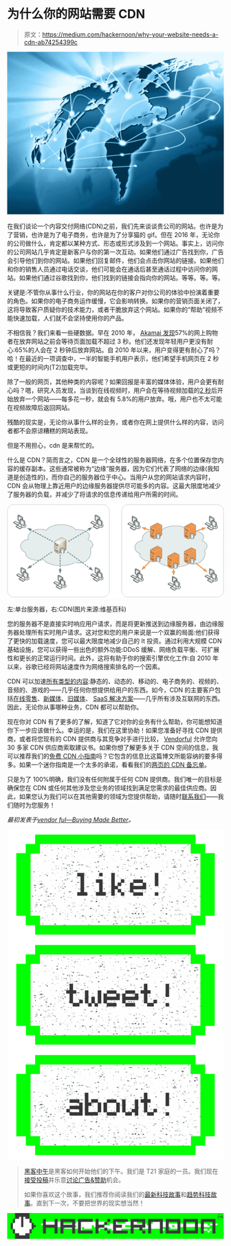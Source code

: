 # 为什么你的网站需要 CDN

> 原文：<https://medium.com/hackernoon/why-your-website-needs-a-cdn-ab74254399c>

![](img/5767481639a0530ab81457a919c90309.png)

在我们谈论一个内容交付网络(CDN)之前，我们先来谈谈贵公司的网站。也许是为了营销，也许是为了电子商务，也许是为了分享猫的 gif。但在 2016 年，无论你的公司做什么，肯定都以某种方式、形态或形式涉及到一个网站。事实上，访问你的公司网站几乎肯定是新客户与你的第一次互动。如果他们通过广告找到你，广告会引导他们到你的网站。如果他们回复邮件，他们会点击你网站的链接。如果他们和你的销售人员通过电话交谈，他们可能会在通话后甚至通话过程中访问你的网站。如果他们通过谷歌找到你，他们找到的链接会指向你的网站。等等。等。等。

关键是:不管你从事什么行业，你的网站在你的客户对你公司的体验中扮演着重要的角色。如果你的电子商务运作缓慢，它会影响转换。如果你的营销页面关闭了，这将导致客户质疑你的技术能力，或者干脆放弃这个网站。如果你的“帮助”视频不能快速加载，人们就不会坚持使用你的产品。

不相信我？我们来看一些硬数据。早在 2010 年， [Akamai 发现](https://www.akamai.com/us/en/about/news/press/2010-press/new-study-reveals-the-impact-of-travel-site-performance-on-consumers.jsp)57%的网上购物者在放弃网站之前会等待页面加载不超过 3 秒。他们还发现年轻用户更没有耐心:65%的人会在 2 秒钟后放弃网站。自 2010 年以来，用户变得更有耐心了吗？哈！在最近的一项调查中，一半的智能手机用户表示，他们希望手机网页在 2 秒或更短的时间内(T2)加载完毕。

除了一般的网页，其他种类的内容呢？如果回报是丰富的媒体体验，用户会更有耐心吗？嗯，研究人员发现，当谈到在线视频时，用户会在等待视频加载的[2 秒](http://ieeexplore.ieee.org/document/6616025/)后开始放弃一个网站——每多花一秒，就会有 5.8%的用户放弃。哦，用户也不太可能在视频故障后返回网站。

残酷的现实是，无论你从事什么样的业务，或者你在网上提供什么样的内容，访问者都不会原谅糟糕的网站表现。

但是不用担心，cdn 是来帮忙的。

什么是 CDN？简而言之，CDN 是一个全球性的服务器网络，在多个位置保存您内容的缓存副本。这些通常被称为“边缘”服务器，因为它们代表了网络的边缘(我知道是创造性的)，而你自己的服务器位于中心。当用户从您的网站请求内容时，CDN 会从物理上靠近用户的边缘服务器提供尽可能多的内容。这最大限度地减少了服务器的负载，并减少了将请求的信息传递给用户所需的时间。

![](img/729c109c1109578d5c656be2cc61802e.png)

左:单台服务器，右:CDN(图片来源:维基百科)

您的服务器不是直接实时响应用户请求，而是将更新推送到边缘服务器，由边缘服务器处理所有实时用户请求。这对您和您的用户来说是一个双赢的局面:他们获得了更快的加载速度，您可以最大限度地减少自己的 It 投资。通过利用大规模 CDN 基础设施，您可以获得一些出色的额外功能:DDoS 缓解、网络负载平衡、可扩展性和更长的正常运行时间。此外，这将有助于你的搜索引擎优化工作:自 2010 年以来，谷歌已经将网站速度作为网络搜索排名的一个因素。

CDN 可以加速[所有类型的内容](http://www.webopedia.com/TERM/C/CDN.html):静态的、动态的、移动的、电子商务的、视频的、音频的、游戏的——几乎任何你想提供给用户的东西。如今，CDN 的主要客户包括[在线零售](https://www.akamai.com/us/en/our-customers/customer-stories-best-buy.jsp)、[新媒体](http://www.level3.com/en/resource-library/cs-tv-everywhere-emea/)、[旧媒体](https://www.verizondigitalmedia.com/customers/abc/)、 [SaaS 解决方案](https://www.maxcdn.com/blog/hotjar-case-study/)——几乎所有涉及互联网的东西。因此，无论你从事哪种业务，CDN 都可以帮助你。

现在你对 CDN 有了更多的了解，知道了它对你的业务有什么帮助，你可能想知道你下一步应该做什么。幸运的是，我们在这里协助！如果您准备好寻找 CDN 提供商，或者将您现有的 CDN 提供商与其竞争对手进行比较， [Vendorful](http://www.vendorful.com) 允许您向 30 多家 CDN 供应商索取建议书。如果你想了解更多关于 CDN 空间的信息，我可以推荐我们的[免费 CDN 小指南](http://info.vendorful.com/Overview-Guide-CDN-Registration.html)吗？它包含的信息比这篇博文所能容纳的要多得多。如果一个迷你指南是一个太多的承诺，看看我们的[两页的 CDN 备忘单](http://info.vendorful.com/CDN_Cheat_Sheet.html)。

只是为了 100%明确，我们没有任何附属于任何 CDN 提供商。我们唯一的目标是确保您在 CDN 或任何其他涉及您业务的领域找到满足您需求的最佳供应商。因此，如果您认为我们可以在其他需要的领域为您提供帮助，请随时[联系我们](http://www.vendorful.com/contact-us/)——我们随时为您服务！

*最初发表于*[*vendor ful—Buying Made Better*](http://www.vendorful.com/website-needs-cdn/)*。*

[![](img/50ef4044ecd4e250b5d50f368b775d38.png)](http://bit.ly/HackernoonFB)[![](img/979d9a46439d5aebbdcdca574e21dc81.png)](https://goo.gl/k7XYbx)[![](img/2930ba6bd2c12218fdbbf7e02c8746ff.png)](https://goo.gl/4ofytp)

> [黑客中午](http://bit.ly/Hackernoon)是黑客如何开始他们的下午。我们是 T21 家庭的一员。我们现在[接受投稿](http://bit.ly/hackernoonsubmission)并乐意[讨论广告&赞助](mailto:partners@amipublications.com)机会。
> 
> 如果你喜欢这个故事，我们推荐你阅读我们的[最新科技故事](http://bit.ly/hackernoonlatestt)和[趋势科技故事](https://hackernoon.com/trending)。直到下一次，不要把世界的现实想当然！

[![](img/be0ca55ba73a573dce11effb2ee80d56.png)](https://goo.gl/Ahtev1)